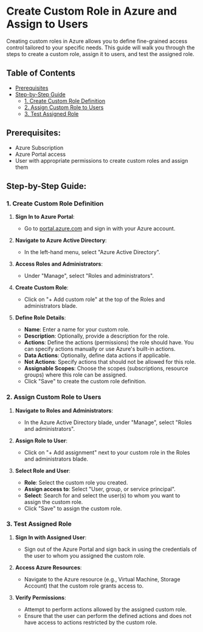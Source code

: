 # Create Custom Role in Azure and Assign to Users

Creating custom roles in Azure allows you to define fine-grained access control tailored to your specific needs. This guide will walk you through the steps to create a custom role, assign it to users, and test the assigned role.

## Table of Contents
- [Prerequisites](#prerequisites)
- [Step-by-Step Guide](#step-by-step-guide)
  - [1. Create Custom Role Definition](#1-create-custom-role-definition)
  - [2. Assign Custom Role to Users](#2-assign-custom-role-to-users)
  - [3. Test Assigned Role](#3-test-assigned-role)

## Prerequisites:
- Azure Subscription
- Azure Portal access
- User with appropriate permissions to create custom roles and assign them

## Step-by-Step Guide:

### 1. Create Custom Role Definition

1. **Sign In to Azure Portal**:
   - Go to [portal.azure.com](https://portal.azure.com/) and sign in with your Azure account.

2. **Navigate to Azure Active Directory**:
   - In the left-hand menu, select "Azure Active Directory".

3. **Access Roles and Administrators**:
   - Under "Manage", select "Roles and administrators".

4. **Create Custom Role**:
   - Click on "+ Add custom role" at the top of the Roles and administrators blade.

5. **Define Role Details**:
   - **Name**: Enter a name for your custom role.
   - **Description**: Optionally, provide a description for the role.
   - **Actions**: Define the actions (permissions) the role should have. You can specify actions manually or use Azure's built-in actions.
   - **Data Actions**: Optionally, define data actions if applicable.
   - **Not Actions**: Specify actions that should not be allowed for this role.
   - **Assignable Scopes**: Choose the scopes (subscriptions, resource groups) where this role can be assigned.
   - Click "Save" to create the custom role definition.

### 2. Assign Custom Role to Users

1. **Navigate to Roles and Administrators**:
   - In the Azure Active Directory blade, under "Manage", select "Roles and administrators".

2. **Assign Role to User**:
   - Click on "+ Add assignment" next to your custom role in the Roles and administrators blade.

3. **Select Role and User**:
   - **Role**: Select the custom role you created.
   - **Assign access to**: Select "User, group, or service principal".
   - **Select**: Search for and select the user(s) to whom you want to assign the custom role.
   - Click "Save" to assign the custom role.

### 3. Test Assigned Role

1. **Sign In with Assigned User**:
   - Sign out of the Azure Portal and sign back in using the credentials of the user to whom you assigned the custom role.

2. **Access Azure Resources**:
   - Navigate to the Azure resource (e.g., Virtual Machine, Storage Account) that the custom role grants access to.

3. **Verify Permissions**:
   - Attempt to perform actions allowed by the assigned custom role.
   - Ensure that the user can perform the defined actions and does not have access to actions restricted by the custom role.
